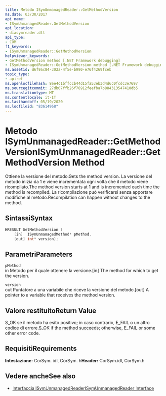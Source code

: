 ```yaml
---
title: Metodo ISymUnmanagedReader::GetMethodVersion
ms.date: 03/30/2017
api_name:
- ISymUnmanagedReader.GetMethodVersion
api_location:
- diasymreader.dll
api_type:
- COM
f1_keywords:
- ISymUnmanagedReader::GetMethodVersion
helpviewer_keywords:
- GetMethodVersion method [.NET Framework debugging]
- ISymUnmanagedReader::GetMethodVersion method [.NET Framework debugging]
ms.assetid: d6f9ac84-302a-4f5e-b990-e76f4269fceb
topic_type:
- apiref
ms.openlocfilehash: 8ee4c1bffccb44d15fa53eb3d4d6c0fcdc3e7697
ms.sourcegitcommit: 27db07ffb26f76912feefba7b884313547410db5
ms.translationtype: MT
ms.contentlocale: it-IT
ms.lasthandoff: 05/19/2020
ms.locfileid: "83614968"
---
```

# <a name="isymunmanagedreadergetmethodversion-method"></a><span data-ttu-id="51aba-102">Metodo ISymUnmanagedReader::GetMethodVersion</span><span class="sxs-lookup"><span data-stu-id="51aba-102">ISymUnmanagedReader::GetMethodVersion Method</span></span>
<span data-ttu-id="51aba-103">Ottiene la versione del metodo.</span><span class="sxs-lookup"><span data-stu-id="51aba-103">Gets the method version.</span></span> <span data-ttu-id="51aba-104">La versione del metodo inizia da 1 e viene incrementata ogni volta che il metodo viene ricompilato.</span><span class="sxs-lookup"><span data-stu-id="51aba-104">The method version starts at 1 and is incremented each time the method is recompiled.</span></span> <span data-ttu-id="51aba-105">La ricompilazione può verificarsi senza apportare modifiche al metodo.</span><span class="sxs-lookup"><span data-stu-id="51aba-105">Recompilation can happen without changes to the method.</span></span>  
  
## <a name="syntax"></a><span data-ttu-id="51aba-106">Sintassi</span><span class="sxs-lookup"><span data-stu-id="51aba-106">Syntax</span></span>  
  
```cpp  
HRESULT GetMethodVersion (  
    [in]  ISymUnmanagedMethod* pMethod,  
    [out] int* version);  
```  
  
## <a name="parameters"></a><span data-ttu-id="51aba-107">Parametri</span><span class="sxs-lookup"><span data-stu-id="51aba-107">Parameters</span></span>  
 `pMethod`  
 <span data-ttu-id="51aba-108">in Metodo per il quale ottenere la versione.</span><span class="sxs-lookup"><span data-stu-id="51aba-108">[in] The method for which to get the version.</span></span>  
  
 `version`  
 <span data-ttu-id="51aba-109">out Puntatore a una variabile che riceve la versione del metodo.</span><span class="sxs-lookup"><span data-stu-id="51aba-109">[out] A pointer to a variable that receives the method version.</span></span>  
  
## <a name="return-value"></a><span data-ttu-id="51aba-110">Valore restituito</span><span class="sxs-lookup"><span data-stu-id="51aba-110">Return Value</span></span>  
 <span data-ttu-id="51aba-111">S_OK se il metodo ha esito positivo; in caso contrario, E_FAIL o un altro codice di errore.</span><span class="sxs-lookup"><span data-stu-id="51aba-111">S_OK if the method succeeds; otherwise, E_FAIL or some other error code.</span></span>  
  
## <a name="requirements"></a><span data-ttu-id="51aba-112">Requisiti</span><span class="sxs-lookup"><span data-stu-id="51aba-112">Requirements</span></span>  
 <span data-ttu-id="51aba-113">**Intestazione:** CorSym. idl, CorSym. h</span><span class="sxs-lookup"><span data-stu-id="51aba-113">**Header:** CorSym.idl, CorSym.h</span></span>  
  
## <a name="see-also"></a><span data-ttu-id="51aba-114">Vedere anche</span><span class="sxs-lookup"><span data-stu-id="51aba-114">See also</span></span>

- [<span data-ttu-id="51aba-115">Interfaccia ISymUnmanagedReader</span><span class="sxs-lookup"><span data-stu-id="51aba-115">ISymUnmanagedReader Interface</span></span>](isymunmanagedreader-interface.md)
